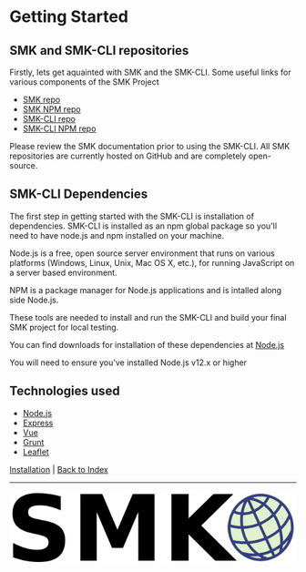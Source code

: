# Getting Started

## SMK and SMK-CLI repositories

Firstly, lets get aquainted with SMK and the SMK-CLI. Some useful links for various components of the SMK Project

- [SMK repo](https://github.com/bcgov/smk)
- [SMK NPM repo](https://www.npmjs.com/package/smk)
- [SMK-CLI repo](https://github.com/bcgov/smk-cli)
- [SMK-CLI NPM repo](https://www.npmjs.com/package/smk-cli)

Please review the SMK documentation prior to using the SMK-CLI. All SMK repositories are currently hosted on GitHub and are completely open-source.

## SMK-CLI Dependencies

The first step in getting started with the SMK-CLI is installation of dependencies. SMK-CLI is installed as an npm global package so you'll need to have node.js and npm installed on your machine.

Node.js is a free, open source server environment that runs on various platforms (Windows, Linux, Unix, Mac OS X, etc.), for running JavaScript on a server based environment.

NPM is a package manager for Node.js applications and is intalled along side Node.js.

These tools are needed to install and run the SMK-CLI and build your final SMK project for local testing.

You can find downloads for installation of these dependencies at [Node.js](https://nodejs.org/en/)

You will need to ensure you've installed Node.js v12.x or higher

## Technologies used

- [Node.js](https://nodejs.org/en/)
- [Express](https://expressjs.com/)
- [Vue](https://vuejs.org/)
- [Grunt](https://gruntjs.com/)
- [Leaflet](https://leafletjs.com/)

[Installation](installation.md) |
[Back to Index](index.md)

---

![logo](smk-logo-sm.png)
